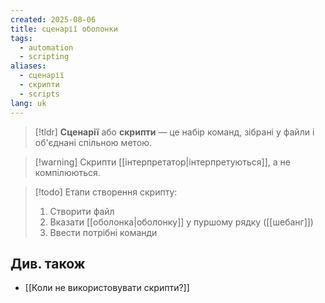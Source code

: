 ```yaml
---
created: 2025-08-06
title: сценарії оболонки
tags:
  - automation
  - scripting
aliases:
  - сценарії
  - скрипти
  - scripts
lang: uk
---
```

> [!tldr]
> **Сценарії** або **скрипти** — це набір команд, зібрані у файли і об'єднані спільною метою.

> [!warning] Скрипти [[інтерпретатор|інтерпретуються]], а не компілюються.

> [!todo] Етапи створення скрипту:
> 1. Створити файл
> 2. Вказати [[оболонка|оболонку]] у пуршому рядку ([[шебанг]])
> 3. Ввести потрібні команди

## Див. також

- [[Коли не використовувати скрипти?]]